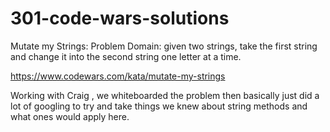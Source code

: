 # 301-code-wars-solutions
Mutate my Strings:
Problem Domain: given two strings, take the first string and change it into the second string one letter at a time.

https://www.codewars.com/kata/mutate-my-strings

Working with Craig , we whiteboarded the problem then basically just did a lot of googling to try and take things we knew about string methods and what ones would apply here.   